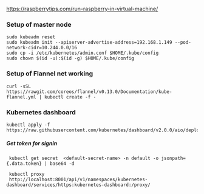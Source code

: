https://raspberrytips.com/run-raspberry-in-virtual-machine/


### Setup of master node
```
sudo kubeadm reset
sudo kubeadm init --apiserver-advertise-address=192.168.1.149 --pod-network-cidr=10.244.0.0/16
sudo cp -i /etc/kubernetes/admin.conf $HOME/.kube/config
sudo chown $(id -u):$(id -g) $HOME/.kube/config
```

### Setup of Flannel net working
```
curl -sSL https://rawgit.com/coreos/flannel/v0.13.0/Documentation/kube-flannel.yml | kubectl create -f -
```


### Kubernetes dashboard
```
kubectl apply -f https://raw.githubusercontent.com/kubernetes/dashboard/v2.0.0/aio/deploy/recommended.yaml
```
##### Get token for signin
```
 kubectl get secret  <default-secret-name> -n default -o jsonpath={.data.token} | base64 -d

 kubectl proxy
 http://localhost:8001/api/v1/namespaces/kubernetes-dashboard/services/https:kubernetes-dashboard:/proxy/
 ```